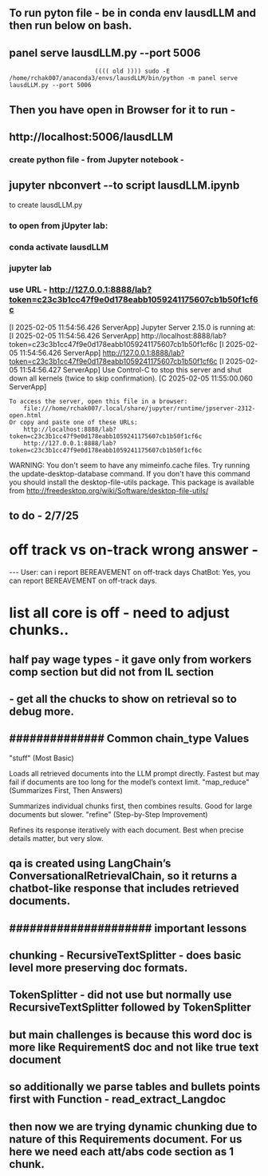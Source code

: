 



## To run pyton file - be in conda env lausdLLM and then run below on bash.
## panel serve lausdLLM.py --port 5006 
                            (((( old )))) sudo -E /home/rchak007/anaconda3/envs/lausdLLM/bin/python -m panel serve lausdLLM.py --port 5006

## Then you have open in Browser for it to run - 
##     http://localhost:5006/lausdLLM


### create python file - from Jupyter notebook - 
## jupyter nbconvert --to script lausdLLM.ipynb
to create lausdLLM.py


### to open from jUpyter lab:


### conda activate lausdLLM
### jupyter lab

### use URL - http://127.0.0.1:8888/lab?token=c23c3b1cc47f9e0d178eabb1059241175607cb1b50f1cf6c
[I 2025-02-05 11:54:56.426 ServerApp] Jupyter Server 2.15.0 is running at:
[I 2025-02-05 11:54:56.426 ServerApp] http://localhost:8888/lab?token=c23c3b1cc47f9e0d178eabb1059241175607cb1b50f1cf6c
[I 2025-02-05 11:54:56.426 ServerApp]     http://127.0.0.1:8888/lab?token=c23c3b1cc47f9e0d178eabb1059241175607cb1b50f1cf6c
[I 2025-02-05 11:54:56.427 ServerApp] Use Control-C to stop this server and shut down all kernels (twice to skip confirmation).
[C 2025-02-05 11:55:00.060 ServerApp]

    To access the server, open this file in a browser:
        file:///home/rchak007/.local/share/jupyter/runtime/jpserver-2312-open.html
    Or copy and paste one of these URLs:
        http://localhost:8888/lab?token=c23c3b1cc47f9e0d178eabb1059241175607cb1b50f1cf6c
        http://127.0.0.1:8888/lab?token=c23c3b1cc47f9e0d178eabb1059241175607cb1b50f1cf6c
WARNING: You don't seem to have any mimeinfo.cache files.
Try running the update-desktop-database command. If you
don't have this command you should install the
desktop-file-utils package. This package is available from
http://freedesktop.org/wiki/Software/desktop-file-utils/




## ##############################################################################
## to do - 2/7/25
# off track vs on-track wrong answer - 
--- User:
can i report BEREAVEMENT on off-track days
ChatBot:
Yes, you can report BEREAVEMENT on off-track days.
# list all core is off - need to adjust chunks.. 

## half pay wage types - it gave only from workers comp section but did not from IL section
## - get all the chucks to show on retrieval so to debug more.




## ############## Common chain_type Values
"stuff" (Most Basic)

Loads all retrieved documents into the LLM prompt directly.
Fastest but may fail if documents are too long for the model’s context limit.
"map_reduce" (Summarizes First, Then Answers)

Summarizes individual chunks first, then combines results.
Good for large documents but slower.
"refine" (Step-by-Step Improvement)

Refines its response iteratively with each document.
Best when precise details matter, but very slow.

## qa is created using LangChain’s ConversationalRetrievalChain, so it returns a chatbot-like response that includes retrieved documents.


## #####################    important lessons

## chunking - RecursiveTextSplitter - does basic level more preserving doc formats.
##            TokenSplitter - did not use but normally use  RecursiveTextSplitter followed by TokenSplitter
##     but main challenges is because this word doc is more like RequirementS doc and not like true text document
##        so additionally we parse tables and bullets points first with Function - read_extract_Langdoc
##         then now we are trying dynamic chunking due to nature of this Requirements document. For us here we need each att/abs code section as 1 chunk.
   